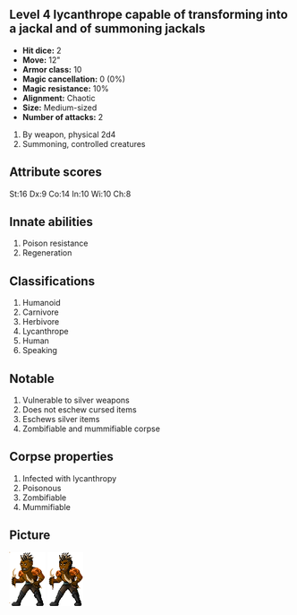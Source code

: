 ## Level 4 lycanthrope capable of transforming into a jackal and of summoning jackals

- **Hit dice:** 2
- **Move:** 12"
- **Armor class:** 10
- **Magic cancellation:** 0 (0%)
- **Magic resistance:** 10%
- **Alignment:** Chaotic
- **Size:** Medium-sized
- **Number of attacks:** 2
1. By weapon, physical 2d4
2. Summoning, controlled creatures

## Attribute scores

St:16 Dx:9 Co:14 In:10 Wi:10 Ch:8

## Innate abilities

1. Poison resistance
2. Regeneration

## Classifications

1. Humanoid
2. Carnivore
3. Herbivore
4. Lycanthrope
5. Human
6. Speaking

## Notable

1. Vulnerable to silver weapons
2. Does not eschew cursed items
3. Eschews silver items
4. Zombifiable and mummifiable corpse

## Corpse properties

1. Infected with lycanthropy
2. Poisonous
3. Zombifiable
4. Mummifiable

## Picture

![Werejackal - Human form](https://github.com/hyvanmielenpelit/GnollHackTileSet/blob/main/Monsters/human-werejackal/human-werejackal.png?raw=true) ![Werejackal - Human form](https://github.com/hyvanmielenpelit/GnollHackTileSet/blob/main/Monsters/human-werejackal/human-werejackal_female.png?raw=true)
